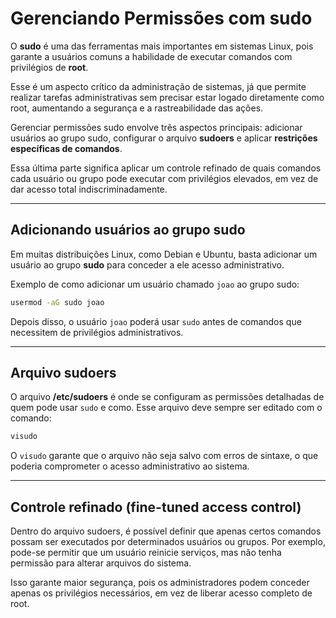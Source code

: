 # Gerenciando Permissões com sudo

O **sudo** é uma das ferramentas mais importantes em sistemas Linux, pois garante a usuários comuns a habilidade de executar comandos com privilégios de **root**. 

Esse é um aspecto crítico da administração de sistemas, já que permite realizar tarefas administrativas sem precisar estar logado diretamente como root, aumentando a segurança e a rastreabilidade das ações.  

Gerenciar permissões sudo envolve três aspectos principais: adicionar usuários ao grupo sudo, configurar o arquivo **sudoers** e aplicar **restrições específicas de comandos**. 

Essa última parte significa aplicar um controle refinado de quais comandos cada usuário ou grupo pode executar com privilégios elevados, em vez de dar acesso total indiscriminadamente.

---

## Adicionando usuários ao grupo sudo

Em muitas distribuições Linux, como Debian e Ubuntu, basta adicionar um usuário ao grupo **sudo** para conceder a ele acesso administrativo.  

Exemplo de como adicionar um usuário chamado `joao` ao grupo sudo:

```bash
usermod -aG sudo joao
```

Depois disso, o usuário `joao` poderá usar `sudo` antes de comandos que necessitem de privilégios administrativos.

---

## Arquivo sudoers

O arquivo **/etc/sudoers** é onde se configuram as permissões detalhadas de quem pode usar `sudo` e como. Esse arquivo deve sempre ser editado com o comando:

```bash
visudo
```

O `visudo` garante que o arquivo não seja salvo com erros de sintaxe, o que poderia comprometer o acesso administrativo ao sistema.

---

## Controle refinado (fine-tuned access control)

Dentro do arquivo sudoers, é possível definir que apenas certos comandos possam ser executados por determinados usuários ou grupos. Por exemplo, pode-se permitir que um usuário reinicie serviços, mas não tenha permissão para alterar arquivos do sistema.  

Isso garante maior segurança, pois os administradores podem conceder apenas os privilégios necessários, em vez de liberar acesso completo de root.
